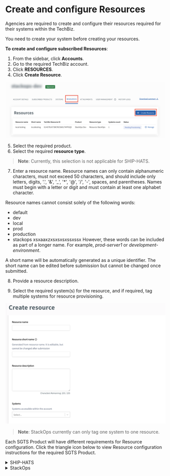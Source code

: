 # Create and configure Resources

Agencies are required to create and configure their resources required for their systems within the TechBiz.

You need to create your system before creating your resources.

**To create and configure subscribed Resources**:

1. From the sidebar, click **Accounts**.
2. Go to the required TechBiz account.
3. Click **RESOURCES**.
4. Click **Create Resource**.

![res](images/create-resource.png)

5. Select the required product.
6. Select the required **resource type**.
> **Note**: Currently, this selection is not applicable for SHIP-HATS.
7. Enter a resource name. Resource names can only contain alphanumeric characters, must not exceed 50 characters, and should include only letters, digits, '.', '&', '_', '*', '@', '/', '-', spaces, and parentheses. Names must begin with a letter or digit and must contain at least one alphabet character.

Resource names cannot consist solely of the following words:
- default
- dev
- local
- prod
- production
- stackops
xsxaaxzxsxsxsxssxssx
However, these words can be included as part of a longer name. For example, *prod-server1* or *development-environment*.

A short name will be automatically generated as a unique identifier. The short name can be edited before submission but cannot be changed once submitted.

8. Provide a resource description.

9. Select the required system(s) for the resource, and if required, tag multiple systems for resource provisioning.

![cr](images/cr.png)
> **Note**: StackOps currently can only tag one system to one resource.

Each SGTS Product will have different requirements for Resource configuration. Click the triangle icon below to view Resource configuration instructions for the required SGTS Product.

<details>
  <summary>SHIP-HATS</summary>

This step is currently not applicable for SHIP-HATS. To configure resources, please proceed to the [SHIP-HATS portal](https://portal.ship.gov.sg/).

  </details>

<details>
  <summary>StackOps</summary>

10. Specify the required information for your Elastic deployment.

![image](images/stakops-add-prod.png)

| Field name | Description |
| --- | --- |
| **This is a system in production**	| Select this checkbox to indicate if this deployment is for a system that is currently in production. |
| **Cloud Service Provider** | Select your cloud service provider for the deployment. |
| **Elastic Version Number** | Depending on the selected cloud Product provider, this dropdown lists all the supported versions of ElasticSearch. |
| **Deployment Size**	| Depending on your daily data ingestion rate, choose the required size from the following options. The options are listed in alphabetical order. <br><br>**extra small**<br>**medium**<br>**small**<br>**large** |
| **Sizing Details** | This section is displayed only when you specify the **Deployment Size**. When you select the required size, you can see the **Memory Size (MB)** and **Storage Size (GB)** that will be provisioned for this deployment under Sizing Details. It also displays the **Instance Type** and **Number of Zones** that are available for a particular **Instance**. <br><br> **Note**: If you need a custom size, you are required to raise a [service request](https://go.gov.sg/stackops-support). |

11. Click **Submit**.


12. A success message will be displayed. 



  </details>



